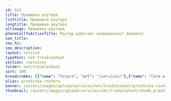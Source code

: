 ```yaml
---
id: 142
title: Прошивка роутера
listtitle: Прошивка роутера
longtitle: Прошивка роутера
altimage: Прошивка роутера
phoneCallToActionTitle: Роутер работает неправильно? Звоните!
seo_title: 
seo_h1: 
seo_description: 
layout: service
typePost: net-troubleshoot
section: /services
folder: net/troubleshoot
sort: 100
breadcrumbs: [{"name": "Услуги", "url": "/services/"},{"name": "Сети и интернет", "url": "/services/net/"},{"name": "Решение проблем", "url":  "/services/net/troubleshoot/"}]
alias: proshivka-routera
banner: /assets/images/upload/services/net/troubleshoot/proshivka-routera.jpg
thumbnail: /assets/images/upload/services/net/troubleshoot/thumb_proshivka-routera.jpg
---
```

